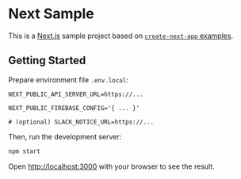 # Next Sample

This is a [Next.js](https://nextjs.org/) sample project based on [`create-next-app` examples](https://github.com/vercel/next.js/tree/master/examples).

## Getting Started

Prepare environment file `.env.local`:

```properties
NEXT_PUBLIC_API_SERVER_URL=https://...

NEXT_PUBLIC_FIREBASE_CONFIG='{ ... }'

# (optional) SLACK_NOTICE_URL=https://...
```

Then, run the development server:

```bash
npm start
```

Open [http://localhost:3000](http://localhost:3000) with your browser to see the result.
